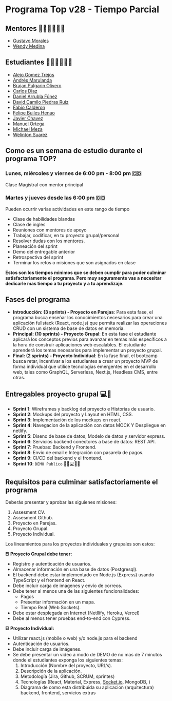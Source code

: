 # Programa Top v28 -  Tiempo Parcial

## Mentores 👩🏻‍🏫👨🏼‍🏫
- [Gustavo Morales](https://github.com/gmoralesc)
- [Wendy Medina](https://github.com/endyleyms)

## Estudiantes 👩🏻‍💻🧑🏼‍💻
- [Alejo Gomez Trejos](https://github.com/AlejoGomT)
- [Andrés Marulanda](https://github.com/andresmarulandam)
- [Brajan Pulgarin Olivero](https://github.com/BJPulgarin)
- [Carlos Diaz](https://github.com/C4rlos9559)
- [Daniel Arrubla Fúnez](https://github.com/darrubla)
- [David Camilo Piedras Ruiz](https://github.com/Tapabocas)
- [Fabio Calderon](https://github.com/FabioECalderon)
- [Felipe Builes Henao](https://github.com/AndrewSnake961)
- [Javier Chavez](https://github.com/GosuBoy)
- [Manuel Ortega](https://github.com/ManuelOrtegaR)
- [Michael Meza](https://github.com/mike1591991)
- [Welinton Suarez](https://github.com/wesgdev1)

## Como es un semana de estudio durante el programa TOP?

### Lunes, miércoles y viernes de 6:00 pm - 8:00 pm 🇨🇴
Clase Magistral con mentor principal

### Martes y jueves desde las 6:00 pm  🇨🇴
Pueden ocurrir varias actividades en este rango de tiempo
- Clase de habilidades blandas
- Clase de ingles
- Reuniones con mentores de apoyo
- Trabajar, codificar, en tu proyecto grupal/personal
- Resolver dudas con los mentores.
- Planeación del sprint
- Demo del entregable anterior
- Retrospectiva del sprint
- Terminar los retos o misiones que son asignados en clase

__Estos son los tiempos minimos que se deben cumplir para poder culminar satisfactoriamente el programa. Pero muy seguramente vas a necesitar dedicarle mas tiempo a tu proyecto y a tu aprendizaje.__

## Fases del programa
- **Introducción: (3 sprints) - Proyecto en Parejas**: Para esta fase, el programa busca enseñar los conocimientos necesarios para crear una aplicación fullstack (React, node.js) que permita realizar las operaciones CRUD con un sistema de base de datos en memoria.
- **Principal: (10 sprints) - Proyecto Grupal**: En esta fase el estudiante aplicará los conceptos previos para avanzar en temas más específicos a la hora de construir aplicaciones web escalables. El estudiante aprenderá los temas necesarios para implementar un proyecto grupal.
- **Final: (2 sprints) - Proyecto Individual**: En la fase final, el bootcamp busca retar, incentivar a los estudiantes a crear un proyecto MVP de forma individual que utilice tecnologías emergentes en el desarrollo web, tales como GraphQL, Serverless, Next.js, Headless CMS, entre otras.

## Entregables proyecto grupal 💻🤝

- **Sprint 1**: Wireframes y backlog del proyecto e Historias de usuario.
- **Sprint 2**: Mockups del proyecto y Layout en HTML, CSS.
- **Sprint 3**: Implementación de los mockups en react.
- **Sprint 4**: Navegacion de la aplicación con datos MOCK Y Despliegue en netlify.
- **Sprint 5**: Diseno de base de datos, Modelo de datos y servidor express.
- **Sprint 6**: Servicios backend conectores a base de datos: REST API.
- **Sprint 7**: Pruebas: Backend y Frontend.
- **Sprint 8**: Envio de email e Integración con pasarela de pagos.
- **Sprint 9**: CI/CD del backend y el frontend.
- **Sprint 10**: `DEMO Publico` 🎊🎉💻🎊🎉

## Requisitos para culminar satisfactoriamente el programa

Deberás presentar y aprobar las siguienes misiones:

1. Assesment CV.
2. Assesment Github.
3. Proyecto en Parejas.
4. Proyecto Grupal.
5. Proyecto Individual.

Los lineamientos para los proyectos individuales y grupales son estos:

**El Proyecto Grupal debe tener:**

- Registro y autenticación de usuarios.
- Almacenar información en una base de datos (Postgresql).
- El backend debe estar implementado en Node.js (Express) usando TypeScript y el frontend en React.
- Debe incluir carga de imágenes y envío de correos.
- Debe tener al menos una de las siguientes funcionalidades:
    - Pagos
    - Presentar información en un mapa.
    - Tiempo Real (Web Sockets).
- Debe estar desplegada en Internet (Netllify, Heroku, Vercel)
- Debe al menos tener pruebas end-to-end con Cypress.

**El Proyecto Individual:**

- Utilizar react.js (mobile o web) y/o node.js para el backend
- Autenticación de usuarios.
- Debe incluir carga de imágenes.
- Se debe presentar un video a modo de DEMO de no mas de 7 minutos donde el estudiantes exponga los siguientes temas:
    1. Introducción (Nombre del proyecto, URL’s).
    2. Descripción de la aplicación.
    3. Metodología (Jira, Github, SCRUM, sprintes)
    4. Tecnologías (React, Material, Express, [Socket.io](http://socket.io/), MongoDB, )
    5. Diagrama de como esta distribuida su aplicacion (arquitectura) backend, frontend, servicios extras
